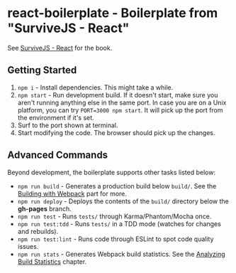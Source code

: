 # react-boilerplate - Boilerplate from "SurviveJS - React"

See [SurviveJS - React](http://survivejs.com/react/introduction/) for the book.

## Getting Started

1. `npm i` - Install dependencies. This might take a while.
2. `npm start` - Run development build. If it doesn't start, make sure you aren't running anything else in the same port. In case you are on a Unix platform, you can try `PORT=3000 npm start`. It will pick up the port from the environment if it's set.
3. Surf to the port shown at terminal.
4. Start modifying the code. The browser should pick up the changes.

## Advanced Commands

Beyond development, the boilerplate supports other tasks listed below:

* `npm run build` - Generates a production build below `build/`. See the [Building with Webpack](http://survivejs.com/webpack/building-with-webpack/) part for more.
* `npm run deploy` - Deploys the contents of the `build/` directory below the **gh-pages** branch.
* `npm run test` - Runs `tests/` through Karma/Phantom/Mocha once.
* `npm run test:tdd` - Runs `tests/` in a TDD mode (watches for changes and rebuilds).
* `npm run test:lint` - Runs code through ESLint to spot code quality issues.
* `npm run stats` - Generates Webpack build statistics. See the [Analyzing Build Statistics](http://survivejs.com/webpack/building-with-webpack/analyzing-build-statistics/) chapter.
